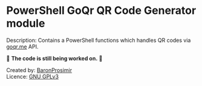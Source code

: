 # PowerShell GoQr QR Code Generator module #

Description: Contains a PowerShell functions which handles QR codes via [goqr.me](https://goqr.me, "GoQr webpage") API.

👷 **The code is still being worked on.** 👷

Created by: [BaronProsimir](https://www.linkedin.com/in/roman-vaňo-08697318a/, "My LinkedIn profile.")  
Licence: [GNU GPLv3](https://www.gnu.org/licenses/gpl-3.0.en.html, "Full GNU GPLv3 wording.")
